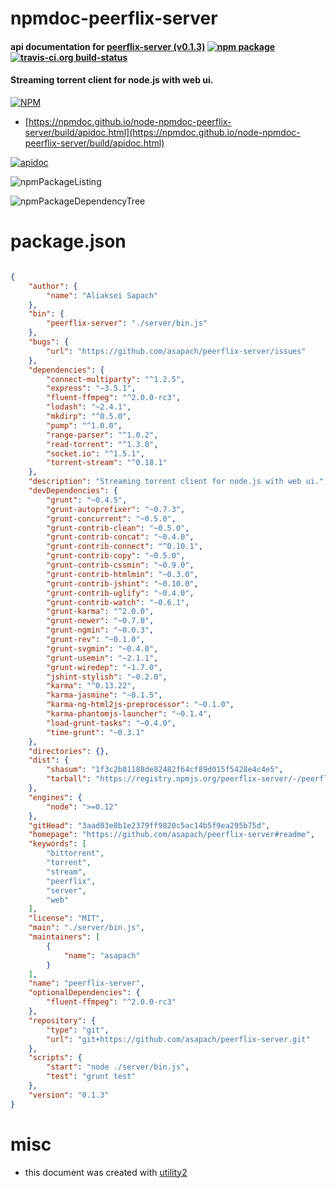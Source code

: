 # npmdoc-peerflix-server

#### api documentation for  [peerflix-server (v0.1.3)](https://github.com/asapach/peerflix-server#readme)  [![npm package](https://img.shields.io/npm/v/npmdoc-peerflix-server.svg?style=flat-square)](https://www.npmjs.org/package/npmdoc-peerflix-server) [![travis-ci.org build-status](https://api.travis-ci.org/npmdoc/node-npmdoc-peerflix-server.svg)](https://travis-ci.org/npmdoc/node-npmdoc-peerflix-server)

#### Streaming torrent client for node.js with web ui.

[![NPM](https://nodei.co/npm/peerflix-server.png?downloads=true&downloadRank=true&stars=true)](https://www.npmjs.com/package/peerflix-server)

- [https://npmdoc.github.io/node-npmdoc-peerflix-server/build/apidoc.html](https://npmdoc.github.io/node-npmdoc-peerflix-server/build/apidoc.html)

[![apidoc](https://npmdoc.github.io/node-npmdoc-peerflix-server/build/screenCapture.buildCi.browser.%252Ftmp%252Fbuild%252Fapidoc.html.png)](https://npmdoc.github.io/node-npmdoc-peerflix-server/build/apidoc.html)

![npmPackageListing](https://npmdoc.github.io/node-npmdoc-peerflix-server/build/screenCapture.npmPackageListing.svg)

![npmPackageDependencyTree](https://npmdoc.github.io/node-npmdoc-peerflix-server/build/screenCapture.npmPackageDependencyTree.svg)



# package.json

```json

{
    "author": {
        "name": "Aliaksei Sapach"
    },
    "bin": {
        "peerflix-server": "./server/bin.js"
    },
    "bugs": {
        "url": "https://github.com/asapach/peerflix-server/issues"
    },
    "dependencies": {
        "connect-multiparty": "^1.2.5",
        "express": "~3.5.1",
        "fluent-ffmpeg": "^2.0.0-rc3",
        "lodash": "~2.4.1",
        "mkdirp": "^0.5.0",
        "pump": "^1.0.0",
        "range-parser": "^1.0.2",
        "read-torrent": "^1.3.0",
        "socket.io": "^1.5.1",
        "torrent-stream": "^0.18.1"
    },
    "description": "Streaming torrent client for node.js with web ui.",
    "devDependencies": {
        "grunt": "~0.4.5",
        "grunt-autoprefixer": "~0.7.3",
        "grunt-concurrent": "~0.5.0",
        "grunt-contrib-clean": "~0.5.0",
        "grunt-contrib-concat": "~0.4.0",
        "grunt-contrib-connect": "^0.10.1",
        "grunt-contrib-copy": "~0.5.0",
        "grunt-contrib-cssmin": "~0.9.0",
        "grunt-contrib-htmlmin": "~0.3.0",
        "grunt-contrib-jshint": "~0.10.0",
        "grunt-contrib-uglify": "~0.4.0",
        "grunt-contrib-watch": "~0.6.1",
        "grunt-karma": "^2.0.0",
        "grunt-newer": "~0.7.0",
        "grunt-ngmin": "~0.0.3",
        "grunt-rev": "~0.1.0",
        "grunt-svgmin": "~0.4.0",
        "grunt-usemin": "~2.1.1",
        "grunt-wiredep": "~1.7.0",
        "jshint-stylish": "~0.2.0",
        "karma": "^0.13.22",
        "karma-jasmine": "~0.1.5",
        "karma-ng-html2js-preprocessor": "~0.1.0",
        "karma-phantomjs-launcher": "~0.1.4",
        "load-grunt-tasks": "~0.4.0",
        "time-grunt": "~0.3.1"
    },
    "directories": {},
    "dist": {
        "shasum": "1f3c2b81188de82482f64cf89d015f5428e4c4e5",
        "tarball": "https://registry.npmjs.org/peerflix-server/-/peerflix-server-0.1.3.tgz"
    },
    "engines": {
        "node": ">=0.12"
    },
    "gitHead": "3aad03e8b1e2379ff9820c5ac14b5f9ea295b75d",
    "homepage": "https://github.com/asapach/peerflix-server#readme",
    "keywords": [
        "bittorrent",
        "torrent",
        "stream",
        "peerflix",
        "server",
        "web"
    ],
    "license": "MIT",
    "main": "./server/bin.js",
    "maintainers": [
        {
            "name": "asapach"
        }
    ],
    "name": "peerflix-server",
    "optionalDependencies": {
        "fluent-ffmpeg": "^2.0.0-rc3"
    },
    "repository": {
        "type": "git",
        "url": "git+https://github.com/asapach/peerflix-server.git"
    },
    "scripts": {
        "start": "node ./server/bin.js",
        "test": "grunt test"
    },
    "version": "0.1.3"
}
```



# misc
- this document was created with [utility2](https://github.com/kaizhu256/node-utility2)
